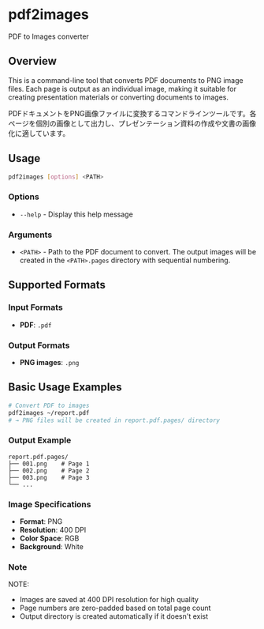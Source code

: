 # pdf2images

PDF to Images converter

## Overview

This is a command-line tool that converts PDF documents to PNG image files. Each page is output as an individual image, making it suitable for creating presentation materials or converting documents to images.

PDFドキュメントをPNG画像ファイルに変換するコマンドラインツールです。各ページを個別の画像として出力し、プレゼンテーション資料の作成や文書の画像化に適しています。

## Usage

```bash
pdf2images [options] <PATH>
```

### Options

- `--help` - Display this help message

### Arguments

- `<PATH>` - Path to the PDF document to convert. The output images will be created in the `<PATH>.pages` directory with sequential numbering.

## Supported Formats

### Input Formats
- **PDF**: `.pdf`

### Output Formats
- **PNG images**: `.png`

## Basic Usage Examples

```bash
# Convert PDF to images
pdf2images ~/report.pdf
# → PNG files will be created in report.pdf.pages/ directory
```

### Output Example

```
report.pdf.pages/
├── 001.png    # Page 1
├── 002.png    # Page 2
├── 003.png    # Page 3
└── ...
```

### Image Specifications
- **Format**: PNG
- **Resolution**: 400 DPI
- **Color Space**: RGB
- **Background**: White


### Note

NOTE:
- Images are saved at 400 DPI resolution for high quality
- Page numbers are zero-padded based on total page count
- Output directory is created automatically if it doesn't exist
